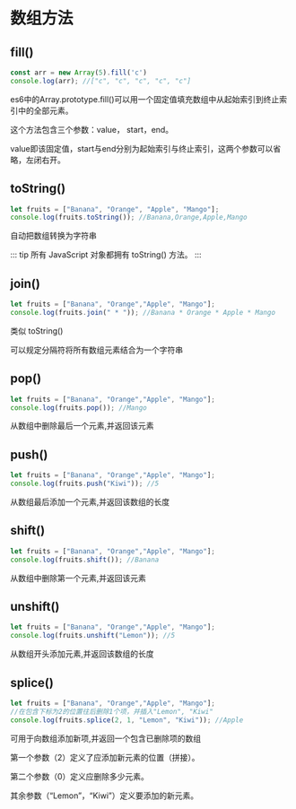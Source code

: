 # 数组方法

## fill()
``` js
const arr = new Array(5).fill('c')
console.log(arr); //["c", "c", "c", "c", "c"]
```
es6中的Array.prototype.fill()可以用一个固定值填充数组中从起始索引到终止索引中的全部元素。

这个方法包含三个参数：value， start，end。

value即该固定值，start与end分别为起始索引与终止索引，这两个参数可以省略，左闭右开。

## toString()
``` js
let fruits = ["Banana", "Orange", "Apple", "Mango"];
console.log(fruits.toString()); //Banana,Orange,Apple,Mango
```
自动把数组转换为字符串

::: tip
所有 JavaScript 对象都拥有 toString() 方法。
:::

## join()
``` js
let fruits = ["Banana", "Orange","Apple", "Mango"];
console.log(fruits.join(" * ")); //Banana * Orange * Apple * Mango
```
类似 toString()

可以规定分隔符将所有数组元素结合为一个字符串

## pop()
``` js
let fruits = ["Banana", "Orange","Apple", "Mango"];
console.log(fruits.pop()); //Mango
```
从数组中删除最后一个元素,并返回该元素

## push()
``` js
let fruits = ["Banana", "Orange","Apple", "Mango"];
console.log(fruits.push("Kiwi")); //5
```
从数组最后添加一个元素,并返回该数组的长度

## shift()
``` js
let fruits = ["Banana", "Orange","Apple", "Mango"];
console.log(fruits.shift()); //Banana
```
从数组中删除第一个元素,并返回该元素

## unshift()
``` js
let fruits = ["Banana", "Orange","Apple", "Mango"];
console.log(fruits.unshift("Lemon")); //5
```
从数组开头添加元素,并返回该数组的长度

## splice()
``` js
let fruits = ["Banana", "Orange","Apple", "Mango"];
//在包含下标为2的位置往后删除1个项，并插入"Lemon", "Kiwi"
console.log(fruits.splice(2, 1, "Lemon", "Kiwi")); //Apple
```
可用于向数组添加新项,并返回一个包含已删除项的数组

第一个参数（2）定义了应添加新元素的位置（拼接）。

第二个参数（0）定义应删除多少元素。

其余参数（“Lemon”，“Kiwi”）定义要添加的新元素。